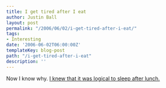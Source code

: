 ```yaml
---
title: I get tired after I eat
author: Justin Ball
layout: post
permalink: "/2006/06/02/i-get-tired-after-i-eat/"
tags:
- Interesting
date: '2006-06-02T06:00:00Z'
templateKey: blog-post
path: "/i-get-tired-after-i-eat"
description: ''
---
```


Now I know why. [I knew that it was logical to sleep after lunch.][1]

 [1]: http://www.eurekalert.org/pub_releases/2006-06/uom-wwc060106.php
